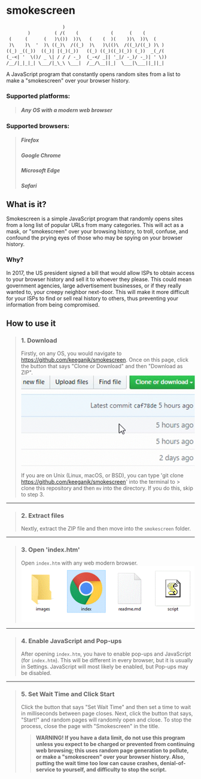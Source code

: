 # smokescreen
~~~                                      
                     )                                       
        )         ( /(    (            (      (    (         
 (     (      (   )\())  ))\   (    (  )(    ))\  ))\  (     
 )\    )\  '  )\ ((_)\  /((_)  )\   )\(()\  /((_)/((_) )\ )  
((_) _((_))  ((_)| |(_)(_))   ((_) ((_)((_)(_)) (_))  _(_/(  
(_-<| '  \()/ _ \| / / / -_)  (_-</ _|| '_|/ -_)/ -_)| ' \)) 
/__/|_|_|_| \___/|_\_\ \___|  /__/\__||_|  \___|\___||_||_|  
~~~

A JavaScript program that constantly opens random sites from a list to make a "smokescreen" over your browser history.

### Supported platforms:
> <h5>Any OS with a modern web browser</h5>
### Supported browsers:
> <h5>Firefox</h5>
> <h5>Google Chrome</h5>
> <h5>Microsoft Edge</h5>
> <h5>Safari</h5>

## What is it?
Smokescreen is a simple JavaScript program that randomly opens sites from a long list of popular URLs from many categories. This will act as a mask, or "smokescreen" over your browsing history, to troll, confuse, and confound the prying eyes of those who may be spying on your browser history.
### Why?
In 2017, the US president signed a bill that would allow ISPs to obtain access to your browser history and sell it to whoever they please. This could mean government agencies, large advertisement businesses, or if they really wanted to, your creepy neighbor next-door. This will make it more difficult for your ISPs to find or sell real history to others, thus preventing your information from being compromised.
## How to use it
> ### 1. Download
> Firstly, on any OS, you would navigate to https://github.com/keeganjk/smokescreen. Once on this page, click the button that says "Clone or Download" and then "Download as ZIP".
> <br />
> ![Clone or Download](https://github.com/keeganjk/smokescreen/blob/master/images/download.gif?raw=true "")
> <br />
> If you are on Unix (Linux, macOS, or BSD), you can type 'git clone https://github.com/keeganjk/smokescreen' into the terminal to > clone this repository and then <code>mv</code> into the directory. If you do this, skip to step 3.

<hr>

> ### 2. Extract files
> Nextly, extract the ZIP file and then move into the <code>smokescreen</code> folder.

<hr>

> ### 3. Open 'index.htm'
> Open <code>index.htm</code> with any web modern browser.
> ![Clicking on index.htm](https://github.com/keeganjk/smokescreen/blob/master/images/index.GIF?raw=true "")

<hr>

> ### 4. Enable JavaScript and Pop-ups
> After opening <code>index.htm</code>, you have to enable pop-ups and JavaScript (for <code>index.htm</code>).
> This will be different in every browser, but it is usually in Settings.
> JavaScript will most likely be enabled, but Pop-ups may be disabled.

<hr>

> ### 5. Set Wait Time and Click Start
> Click the button that says "Set Wait Time" and then set a time to wait in milliseconds between page closes.
> Next, click the button that says, "Start!" and random pages will randomly open and close.
> To stop the process, close the page with "Smokescreen" in the title.
> > <b>WARNING! If you have a data limit, do not use this program unless you expect to be charged or prevented from continuing web browsing; this uses random page generation to pollute, or make a "smokescreen" over your browser history. Also, putting the wait time too low can cause crashes, denial-of-service to yourself, and difficulty to stop the script.</b>

